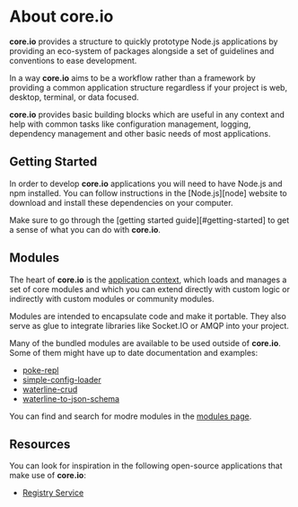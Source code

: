 # About core.io

**core.io** provides a structure to quickly prototype Node.js applications by providing an eco-system of packages alongside a set of guidelines and conventions to ease development.

In a way **core.io** aims to be a workflow rather than a framework by providing a common application structure regardless if your project is web, desktop, terminal, or data focused.

**core.io** provides basic building blocks which are useful in any context and help with common tasks like configuration management, logging, dependency management and other basic needs of most applications.

## Getting Started

In order to develop **core.io** applications you will need to have Node.js and npm installed. You can follow instructions in the [Node.js][node] website to download and install these dependencies on your computer.

Make sure to go through the [getting started guide][#getting-started] to get a sense of what you can do with **core.io**.

## Modules

The heart of **core.io** is the [application context](#application-core), which loads and manages a set of core modules and which you can extend directly with custom logic or indirectly with custom modules or community modules.

Modules are intended to encapsulate code and make it portable. They also serve as glue to integrate libraries like Socket.IO or AMQP into your project.

Many of the bundled modules are available to be used outside of **core.io**. Some of them might have up to date documentation and examples:

* [poke-repl][poke-repl]
* [simple-config-loader][simple-config-loader]
* [waterline-crud][waterline-crud]
* [waterline-to-json-schema][waterline-to-json-schema]

You can find and search for modre modules in the [modules page][modules-page].

## Resources

You can look for inspiration in the following open-source applications that make use of **core.io**:

* [Registry Service][core.io-registry-service]


<!--
## F.A.Q.
-->


[poke-repl]:https://github.com/goliatone/poke-repl
[simple-config-loader]:https://github.com/goliatone/simple-config-loader
[waterline-crud]:https://github.com/goliatone/waterline-crud
[waterline-to-json-schema]:https://github.com/goliatone/waterline-to-json-schema
[modules-page]:https://node-core.io/modules
[core.io-registry-service]:https://node-core.io/core.io-registry-service
